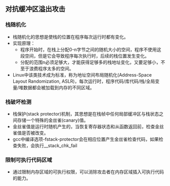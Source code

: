 ## 对抗缓冲区溢出攻击

### 栈随机化
* 栈随机化的思想是使栈的位置在程序每次运行时都有变化。
* 实现原理：
    * 程序开始时，在栈上分配0-n字节之间的随机大小的空间，程序不使用这段空间，但是它会导致程序每次执行时，后续的栈位置发生变化。
    * 分配的范围n必须足够大，才能获得足够多的栈地址变化，又要足够小，不至于浪费程序太多的空间。
* Linux中该类技术成为标准，称为地址空间布局随机化(Address-Space Layout Randomization, ASLR)，每次运行时，程序代码/库代码/栈/全局变量/堆数据都会被加载到内存的不同区域。

### 栈破坏检测
* 栈保护(stack protector)机制，其思想是在栈帧中任何局部缓冲区与栈状态之间存储一个特殊的金丝雀(canary)值。
* 金丝雀值是运行时随机产生的，当恢复寄存器状态和从函数返回前，检查金丝雀值是否被改变。
* gcc中编译选项-fstack-protector会在相应位置产生金丝雀检查代码，如果检查失败，会执行__stack_chk_fail

### 限制可执行代码区域
* 通过限制内存区域的可执行权限，可以消除攻击者在内存区域插入可执行代码的能力。